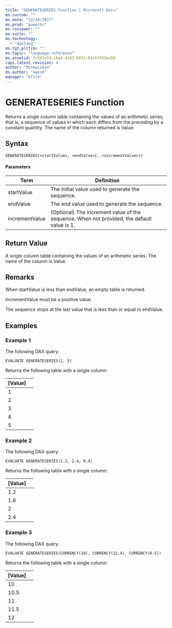 ```yaml
---
title: "GENERATESERIES Function | Microsoft Docs"
ms.custom: ""
ms.date: "12/28/2017"
ms.prod: "powerbi"
ms.reviewer: ""
ms.suite: ""
ms.technology: 
  - "daxlang"
ms.tgt_pltfrm: ""
ms.topic: "language-reference"
ms.assetid: 7c541ef4-c6a4-4163-b972-01e5f652ec04
caps.latest.revision: 4
author: "Minewiskan"
ms.author: "owend"
manager: "kfile"
---
```

# GENERATESERIES Function
Returns a single column table containing the values of an arithmetic series, that is, a sequence of values in which each differs from the preceding by a constant quantity. The name of the column returned is Value.  
  
## Syntax  
  
```  
GENERATESERIES(<startValue>, <endValue>[, <incrementValue>])
```  
  
#### Parameters  
  
|Term|Definition|  
|--------|--------------|  
|startValue|The initial value used to generate the sequence.|
|endValue|The end value used to generate the sequence.|  
|incrementValue|(Optional) The increment value of the sequence. When not provided, the default value is 1.|    
  
## Return Value  
A single column table containing the values of an arithmetic series. The name of the column is Value.
  
## Remarks  
When startValue is less than endValue, an empty table is returned.

incrementValue must be a positive value.

The sequence stops at the last value that is less than or equal to endValue.

  
## Examples
### Example 1
The following DAX query:
```
EVALUATE GENERATESERIES(1, 5)
```
Returns the following table with a single column:

[Value]  | | 
---------|---------
1     |         
2     |         
3     |         
4     |         
5     |         

### Example 2
The following DAX query:
```
EVALUATE GENERATESERIES(1.2, 2.4, 0.4)
```
Returns the following table with a single column:

[Value]  | | 
---------|---------
1.2    |         
1.6     |         
2     |         
2.4     |           

### Example 3
The following DAX query:
```
EVALUATE GENERATESERIES(CURRENCY(10), CURRENCY(12.4), CURRENCY(0.5))
```
Returns the following table with a single column:

[Value]  | | 
---------|---------
10    |         
10.5     |         
11     |         
11.5     |     
12     |